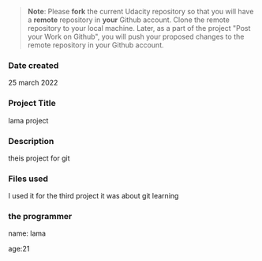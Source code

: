 >**Note**: Please **fork** the current Udacity repository so that you will have a **remote** repository in **your** Github account. Clone the remote repository to your local machine. Later, as a part of the project "Post your Work on Github", you will push your proposed changes to the remote repository in your Github account.

### Date created

25 march 2022

### Project Title

lama project 

### Description
theis project for git  



### Files used

I used it for the third project it was about git learning 



### the programmer 

name: lama 

age:21

 


